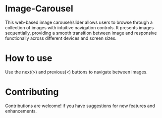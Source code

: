 # Image-Carousel
This web-based image carousel/slider allows users to browse through a collection of images with intuitive navigation controls. It presents images sequentially, providing a smooth transition between image and responsive functionally across different devices and screen sizes.

<h1>How to use</h1>
Use the next(>) and previous(<) buttons to navigate between images.

<h1>Contributing</h1>
Contributions are welcome! if you have suggestions for new features and enhancements.